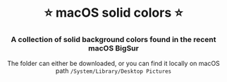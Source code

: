 <div align="center">
  <h1>⭐️ macOS solid colors ⭐️</h1>
  <h3>A collection of solid background colors found in the recent macOS BigSur</h3>
  <p>The folder can either be downloaded, or you can find it locally on macOS path <code>/System/Library/Desktop Pictures</code></p>
  
</iv>

